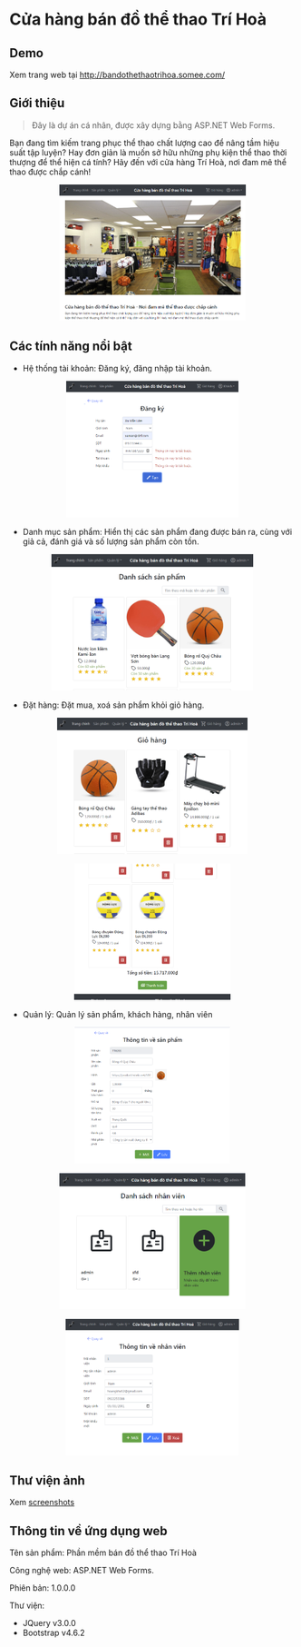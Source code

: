# Cửa hàng bán đồ thể thao Trí Hoà

## Demo
Xem trang web tại http://bandothethaotrihoa.somee.com/

## Giới thiệu
> Đây là dự án cá nhân, được xây dựng bằng ASP.NET Web Forms.

Bạn đang tìm kiếm trang phục thể thao chất lượng cao để nâng tầm hiệu suất tập luyện? Hay đơn giản là muốn sở hữu những phụ kiện thể thao thời thượng để thể hiện cá tính? Hãy đến với cửa hàng Trí Hoà, nơi đam mê thể thao được chắp cánh! 

<P ALIGN="CENTER">
	<IMG SRC="./screenshots/TrangChu/Picture1.png" WIDTH="AUTO" HEIGHT="240" ALT="Cửa hàng bán đồ thể thao Trí Hoà">
</P>

## Các tính năng nổi bật
- Hệ thống tài khoản: Đăng ký, đăng nhập tài khoản.
<P ALIGN="CENTER">
	<IMG SRC="./screenshots/DangKy/Picture5.png" WIDTH="AUTO" HEIGHT="240" ALT="Đăng ký tài khoản">
</P>

- Danh mục sản phẩm: Hiển thị các sản phẩm đang được bán ra, cùng với giả cả, đánh giá và số lượng sản phẩm còn tồn.
<P ALIGN="CENTER">
	<IMG SRC="./screenshots/SanPham/Picture6.png" WIDTH="AUTO" HEIGHT="240" ALT="Danh mục sản phẩm">
</P>

- Đặt hàng: Đặt mua, xoá sản phẩm khỏi giỏ hàng.
<P ALIGN="CENTER">
	<IMG SRC="./screenshots/GioHang/Picture10.png" WIDTH="AUTO" HEIGHT="240" ALT="Giỏ hàng">
</P>
<P ALIGN="CENTER">
	<IMG SRC="./screenshots/GioHang/Picture11.png" WIDTH="AUTO" HEIGHT="240" ALT="Giỏ hàng">
</P>

- Quản lý: Quản lý sản phẩm, khách hàng, nhân viên
<P ALIGN="CENTER">
	<IMG SRC="./screenshots/SanPham/Picture9.png" WIDTH="AUTO" HEIGHT="240" ALT="Thông tin về sản phẩm">
</P>
<P ALIGN="CENTER">
	<IMG SRC="./screenshots/QuanLy/Picture12.png" WIDTH="AUTO" HEIGHT="240" ALT="Danh sách nhân viên">
</P>
<P ALIGN="CENTER">
	<IMG SRC="./screenshots/QuanLy/Picture13.png" WIDTH="AUTO" HEIGHT="240" ALT="Thông tin về nhân viên">
</P>

## Thư viện ảnh
Xem [screenshots](screenshots)

## Thông tin về ứng dụng web
Tên sản phẩm: Phần mềm bán đồ thể thao Trí Hoà

Công nghệ web: ASP.NET Web Forms.

Phiên bản: 1.0.0.0

Thư viện:
- JQuery v3.0.0
- Bootstrap v4.6.2
